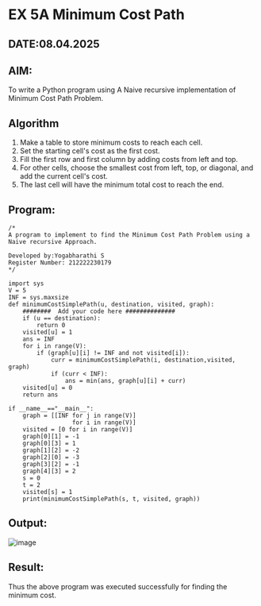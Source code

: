 # EX 5A Minimum Cost Path
## DATE:08.04.2025
## AIM:
To write a Python program using A Naive recursive implementation of Minimum Cost Path Problem.
## Algorithm
1. Make a table to store minimum costs to reach each cell.
2. Set the starting cell's cost as the first cost.
3. Fill the first row and first column by adding costs from left and top.
4. For other cells, choose the smallest cost from left, top, or diagonal, and add the current cell's cost.
5. The last cell will have the minimum total cost to reach the end. 

## Program:
```
/*
A program to implement to find the Minimum Cost Path Problem using a  Naive recursive Approach.

Developed by:Yogabharathi S 
Register Number: 212222230179
*/
```
```
import sys
V = 5
INF = sys.maxsize
def minimumCostSimplePath(u, destination, visited, graph):
    ########  Add your code here ##############
    if (u == destination):
        return 0
    visited[u] = 1
    ans = INF
    for i in range(V):
        if (graph[u][i] != INF and not visited[i]):
            curr = minimumCostSimplePath(i, destination,visited, graph)
            if (curr < INF):
                ans = min(ans, graph[u][i] + curr)
    visited[u] = 0
    return ans

if __name__=="__main__":
    graph = [[INF for j in range(V)]
                  for i in range(V)]
    visited = [0 for i in range(V)]
    graph[0][1] = -1
    graph[0][3] = 1
    graph[1][2] = -2
    graph[2][0] = -3
    graph[3][2] = -1
    graph[4][3] = 2
    s = 0
    t = 2
    visited[s] = 1
    print(minimumCostSimplePath(s, t, visited, graph))
  ```
## Output:
![image](https://github.com/user-attachments/assets/7b22f71b-376f-49ae-8fdf-be78a8395561)

## Result:
Thus the above program was executed successfully for finding the minimum cost.

